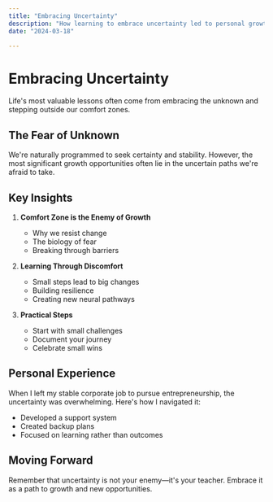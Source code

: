 ```yaml
---
title: "Embracing Uncertainty"
description: "How learning to embrace uncertainty led to personal growth"
date: "2024-03-18"

---
```


# Embracing Uncertainty

Life's most valuable lessons often come from embracing the unknown and stepping outside our comfort zones.

## The Fear of Unknown

We're naturally programmed to seek certainty and stability. However, the most significant growth opportunities often lie in the uncertain paths we're afraid to take.

## Key Insights

1. **Comfort Zone is the Enemy of Growth**
   - Why we resist change
   - The biology of fear
   - Breaking through barriers

2. **Learning Through Discomfort**
   - Small steps lead to big changes
   - Building resilience
   - Creating new neural pathways

3. **Practical Steps**
   - Start with small challenges
   - Document your journey
   - Celebrate small wins

## Personal Experience

When I left my stable corporate job to pursue entrepreneurship, the uncertainty was overwhelming. Here's how I navigated it:

- Developed a support system
- Created backup plans
- Focused on learning rather than outcomes

## Moving Forward

Remember that uncertainty is not your enemy—it's your teacher. Embrace it as a path to growth and new opportunities. 